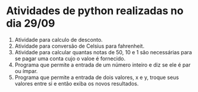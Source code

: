 # Atividades de python realizadas no dia 29/09

1. Atividade para calculo de desconto.
2. Atividade para conversão de Celsius para fahrenheit.
3. Atividade para calcular quantas notas de 50, 10 e 1 são necessárias para se pagar uma conta cujo o valoe é fornecido.
4. Programa que  permite a entrada de um número inteiro e diz se ele é par ou ímpar.
5. Programa que permite a entrada de dois valores, x e y, troque seus valores entre si e então exiba os novos resultados.
